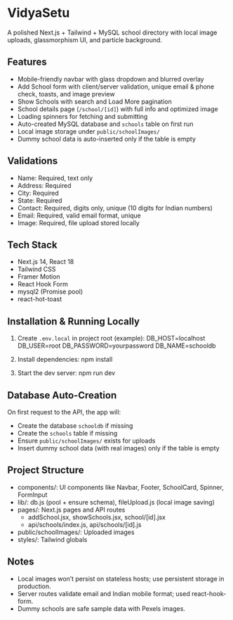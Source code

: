 # VidyaSetu

A polished Next.js + Tailwind + MySQL school directory with local image uploads, glassmorphism UI, and particle background.

## Features
- Mobile-friendly navbar with glass dropdown and blurred overlay
- Add School form with client/server validation, unique email & phone check, toasts, and image preview
- Show Schools with search and Load More pagination
- School details page (`/school/[id]`) with full info and optimized image
- Loading spinners for fetching and submitting
- Auto-created MySQL database and `schools` table on first run
- Local image storage under `public/schoolImages/`
- Dummy school data is auto-inserted only if the table is empty

## Validations
- Name: Required, text only
- Address: Required
- City: Required
- State: Required
- Contact: Required, digits only, unique (10 digits for Indian numbers)
- Email: Required, valid email format, unique
- Image: Required, file upload stored locally

## Tech Stack
- Next.js 14, React 18
- Tailwind CSS
- Framer Motion
- React Hook Form
- mysql2 (Promise pool)
- react-hot-toast

## Installation & Running Locally
1) Create `.env.local` in project root (example):
   DB_HOST=localhost
   DB_USER=root
   DB_PASSWORD=yourpassword
   DB_NAME=schooldb

2) Install dependencies:
   npm install

3) Start the dev server:
   npm run dev

## Database Auto-Creation
On first request to the API, the app will:
- Create the database `schooldb` if missing
- Create the `schools` table if missing
- Ensure `public/schoolImages/` exists for uploads
- Insert dummy school data (with real images) only if the table is empty

## Project Structure
- components/: UI components like Navbar, Footer, SchoolCard, Spinner, FormInput
- lib/: db.js (pool + ensure schema), fileUpload.js (local image saving)
- pages/: Next.js pages and API routes
  - addSchool.jsx, showSchools.jsx, school/[id].jsx
  - api/schools/index.js, api/schools/[id].js
- public/schoolImages/: Uploaded images
- styles/: Tailwind globals

## Notes
- Local images won’t persist on stateless hosts; use persistent storage in production.
- Server routes validate email and Indian mobile format; used react-hook-form.
- Dummy schools are safe sample data with Pexels images.
